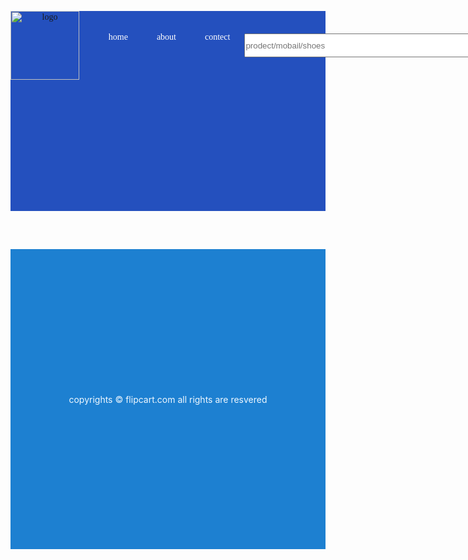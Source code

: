 <!DOCTYPE html>
<html lang="en">
<head>
    <meta charset="UTF-8">
    <meta http-equiv="X-UA-Compatible" content="IE=edge">
    <meta name="viewport" content="width=device-width, initial-scale=1.0">
    <title>flipkart.com</title>
    <style>@import url('https://fonts.googleapis.com/css2?family=Baloo+Bhai+2&family=Water+Brush&display=swap');
        *{
            margin: 0;padding: 0;
        }
        .head{
            height: 8vh;
            background-color: rgb(36, 80, 190);
            font-family: 'Baloo Bhai 2', cursive;
        }
        nav{
            display: flex;
            }
            .logo{
                display: flex;
                align-items: center;
            }
        nav ul {
            height: 56px;
                display: flex;
                justify-content: flex-start;
                align-items: center;
        }
        nav ul li {
            padding: 23px;
            list-style: none;
        }
        nav ul li a {
        color: white;
        text-decoration: none;
        
        }
        nav ul li:hover{
            font-weight: bolder;
        }
        .search{
            align-items: center;
            display: flex;
        }
        #scr{
            height: 38px;
         width: 400px;
        justify-content: center;
        animation: tushar 4s ease-in-out 1s infinite alternate-reverse ;
        }
        @keyframes tushar {
            from{
                width: 400px;height: 38px;}
            to{
                width: 100px;height: 38px; }
             }
        .btn{
            background-color:  rgb(36, 80, 190);
            color: white;
            display: flex;
            height: 23px;
            width: 55px;
            margin: 14px;
            align-items: center;
            justify-content: center;
            border: 2px solid white;
            
        }
        button:hover{
            width: 55px;
            height: 20px;
        }
        .cantenar{
            margin: 5px;
        min-height: 80vh;
        }
        .slider{ 
            margin: 5px;
            display: flex;
            justify-content: center;
        }
        footer{
            height: 12vh;
            background-color: rgb(29, 128, 209);
            color: aliceblue;
            font-family: 'Baloo Bhai 2', cursive;
        }
        .flex-all-center{
    display: flex ;
    justify-content: center;
    align-items: center;
}
        </style>
    
</head>
<body>
    <header class="head">
        <nav>
            <div class="logo">
                <img src="FP.PNG" alt="logo" width="110px">
            </div>
         <ul>
           <li><a href="home.html"> home</a></li>
           <li><a href="about.html">about</a></li>
           <li><a href="contect.html">contect</a></li>
         </ul>
         <div class="search" >
            <input type="search" placeholder="prodect/mobail/shoes" id="scr" >
           <button class="btn">search</button>
        </div>
        </nav> 
    </header>
    <main>
        <div class="slider" >
            <img src="https://source.unsplash.com/1000x500/?shooping, ecommerce" alt="">
        </div>
    </main>
    <footer class="flex-all-center">
        <p>copyrights &copy; flipcart.com all rights are resvered</p>
    </footer>
</body>
</html>
